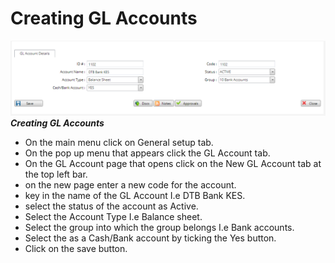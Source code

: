 # Creating GL Accounts
![How to create a General Ledger Account on the MFI Expert system](./images/GL_Accounts.png "GL Accounts")\
***Creating GL Accounts***

- On the main menu click on General setup tab.
- On the pop up menu that appears click the GL Account tab.
- On the GL Account page that opens click on the New GL Account tab at the top left bar.
- on the new page enter a new code for the account.
- key in the name of the GL Account I.e DTB Bank KES.
-  select the status of the account as Active.
-  Select the Account Type I.e Balance sheet.
-  Select the group into which the group belongs I.e Bank accounts.
-  Select the as a Cash/Bank account by ticking the Yes button.
-  Click on the save button.
